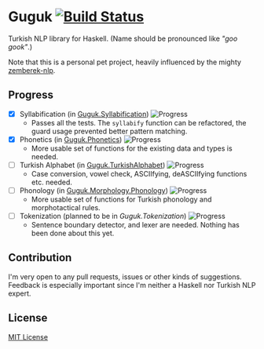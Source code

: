 Guguk [![Build Status](https://secure.travis-ci.org/joom/Guguk.svg)](http://travis-ci.org/joom/Guguk)
=====

Turkish NLP library for Haskell. (Name should be pronounced like *"goo gook"*.)

Note that this is a personal pet project, heavily influenced by the mighty [zemberek-nlp](http://github.com/ahmetaa/zemberek-nlp).

## Progress

- [x] Syllabification (in [Guguk.Syllabification](src/Guguk/Syllabification.hs)) ![Progress](http://progressed.io/bar/95)
    * Passes all the tests. The `syllabify` function can be refactored, the guard usage prevented better pattern matching.
- [x] Phonetics (in [Guguk.Phonetics](src/Guguk/Phonetics.hs)) ![Progress](http://progressed.io/bar/20)
    * More usable set of functions for the existing data and types is needed.
- [ ] Turkish Alphabet (in [Guguk.TurkishAlphabet](src/Guguk/TurkishAlphabet.hs)) ![Progress](http://progressed.io/bar/10)
    * Case conversion, vowel check, ASCIIfying, deASCIIfying functions etc. needed.
- [ ] Phonology (in [Guguk.Morphology.Phonology](src/Guguk/Morphology/Phonology.hs)) ![Progress](http://progressed.io/bar/10)
    * More usable set of functions for Turkish phonology and morphotactical rules.
- [ ] Tokenization (planned to be in *Guguk.Tokenization*) ![Progress](http://progressed.io/bar/0)
    * Sentence boundary detector, and lexer are needed. Nothing has been done about this yet.

## Contribution

I'm very open to any pull requests, issues or other kinds of suggestions. Feedback is especially important since I'm neither a Haskell nor Turkish NLP expert.

## License

[MIT License](http://joom.mit-license.org/)
